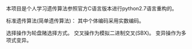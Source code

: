 本项目是个人学习遗传算法参照官方C语言版本进行python2.7语言重构的。

标准遗传算法(简单遗传算法)： 
其中个体编码采用实数编码。 

选择操作为轮盘赌选择方式。 
交叉操作为模拟二进制交叉(SBX)。
变异操作为多项式变异。
